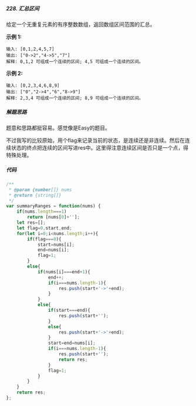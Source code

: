 ##### 228. 汇总区间

给定一个无重复元素的有序整数数组，返回数组区间范围的汇总。

**示例 1:**

```
输入: [0,1,2,4,5,7]
输出: ["0->2","4->5","7"]
解释: 0,1,2 可组成一个连续的区间; 4,5 可组成一个连续的区间。
```

**示例 2:**

```
输入: [0,2,3,4,6,8,9]
输出: ["0","2->4","6","8->9"]
解释: 2,3,4 可组成一个连续的区间; 8,9 可组成一个连续的区间。
```



##### 解题思路

题意和思路都挺容易。感觉像是Easy的题目。

不过我写的比较原始，用个flag来记录当前的状态，是连续还是非连续。然后在连续状态的终点把连续的区间写进res中。这里得注意连续区间是否只是一个点，得特殊处理。



##### 代码

```javascript
/**
 * @param {number[]} nums
 * @return {string[]}
 */
var summaryRanges = function(nums) {
    if(nums.length===1)
        return [nums[0]+''];
    let res=[];
    let flag=0,start,end;
    for(let i=0;i<nums.length;i++){
        if(flag===0){
            start=nums[i];
            end=nums[i];
            flag=1;
        }
        else{
            if(nums[i]===end+1){
                end++;
                if(i===nums.length-1){
                    res.push(start+'->'+end);
                }
            }
            else{
                if(start===end){
                    res.push(start+'');
                }
                else{
                    res.push(start+'->'+end);
                }
                start=end=nums[i];
                if(i===nums.length-1){
                    res.push(start+'');
                    return res;
                }
                flag=1;
            }
        }
    }
    return res;
};
```

